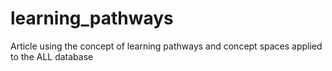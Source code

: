 learning_pathways
=================

Article using the concept of learning pathways and concept spaces applied to the ALL database
